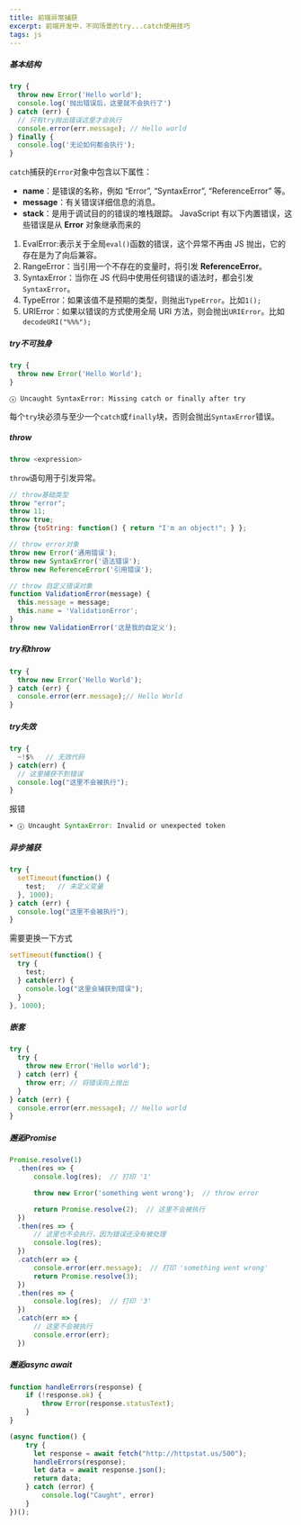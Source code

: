```yaml
---
title: 前端异常捕获
excerpt: 前端开发中，不同场景的try...catch使用技巧
tags: js
---
```


##### 基本结构
```javascript
try {
  throw new Error('Hello world');
  console.log('抛出错误后，这里就不会执行了')
} catch (err) {
  // 只有try抛出错误这里才会执行
  console.error(err.message); // Hello world
} finally {
  console.log('无论如何都会执行');
}
```
`catch`捕获的`Error`对象中包含以下属性：

*   **name**：是错误的名称，例如 “Error”, “SyntaxError”, “ReferenceError” 等。
*   **message**：有关错误详细信息的消息。
*   **stack**：是用于调试目的的错误的堆栈跟踪。
JavaScript 有以下内置错误，这些错误是从 **Error** 对象继承而来的

1. EvalError:表示关于全局`eval()`函数的错误，这个异常不再由 JS 抛出，它的存在是为了向后兼容。
2. RangeError：当引用一个不存在的变量时，将引发 **ReferenceError**。
3. SyntaxError：当你在 JS 代码中使用任何错误的语法时，都会引发`SyntaxError`。
4. TypeError：如果该值不是预期的类型，则抛出`TypeError`。比如`1();`
5. URIError：如果以错误的方式使用全局 URI 方法，则会抛出`URIError`。比如`decodeURI("%%%");`

##### try不可独身
```javascript
try {
  throw new Error('Hello World');
}
```
```
ⓧ Uncaught SyntaxError: Missing catch or finally after try
```
每个`try`块必须与至少一个`catch`或`finally`块，否则会抛出`SyntaxError`错误。
##### throw 
```javascript
throw <expression>
```
`throw`语句用于引发异常。
```javascript
// throw基础类型
throw "error";
throw 11;
throw true;
throw {toString: function() { return "I'm an object!"; } };

// throw error对象
throw new Error('通用错误');
throw new SyntaxError('语法错误');
throw new ReferenceError('引用错误');

// throw 自定义错误对象
function ValidationError(message) {
  this.message = message;
  this.name = 'ValidationError';
}
throw new ValidationError('这是我的自定义');
```

##### try和throw
```javascript
try {
  throw new Error('Hello World');
} catch (err) {
  console.error(err.message);// Hello World
}
```
##### try失效
```javascript
try {
  ~!$%   // 无效代码
} catch(err) {
  // 这里捕获不到错误
  console.log("这里不会被执行");
}
```
报错
```javascript
➤ ⓧ Uncaught SyntaxError: Invalid or unexpected token
```
##### 异步捕获
```javascript
try {
  setTimeout(function() {
    test;   // 未定义变量
  }, 1000);
} catch (err) {
  console.log("这里不会被执行");
}
```
需要更换一下方式
```javascript
setTimeout(function() {
  try {
    test;
  } catch(err) {
    console.log("这里会捕获到错误");
  }
}, 1000);
```
##### 嵌套
```javascript
try {
  try {
    throw new Error('Hello world');
  } catch (err) {
    throw err; // 将错误向上抛出
  }
} catch (err) {
  console.error(err.message); // Hello world
}
```

##### 邂逅Promise

```javascript
Promise.resolve(1)
  .then(res => {
      console.log(res);  // 打印 '1'

      throw new Error('something went wrong');  // throw error

      return Promise.resolve(2);  // 这里不会被执行
  })
  .then(res => {
      // 这里也不会执行，因为错误还没有被处理
      console.log(res);    
  })
  .catch(err => {
      console.error(err.message);  // 打印 'something went wrong'
      return Promise.resolve(3);
  })
  .then(res => {
      console.log(res);  // 打印 '3'
  })
  .catch(err => {
      // 这里不会被执行
      console.error(err);
  })
```
##### 邂逅async await
```javascript
function handleErrors(response) {
    if (!response.ok) {
        throw Error(response.statusText);
    }
}

(async function() {
    try {
      let response = await fetch("http://httpstat.us/500");
      handleErrors(response);
      let data = await response.json();
      return data;
    } catch (error) {
        console.log("Caught", error)
    }
})();
```